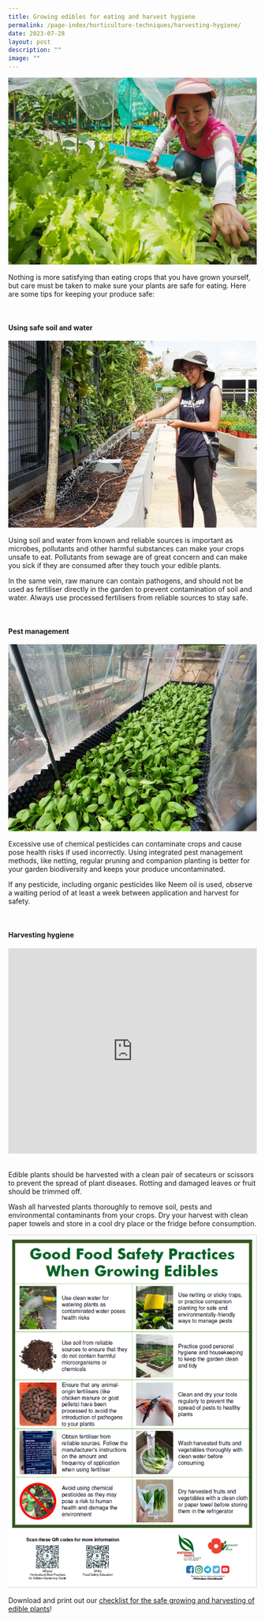 ```yaml
---
title: Growing edibles for eating and harvest hygiene
permalink: /page-index/horticulture-techniques/harvesting-hygiene/
date: 2023-07-28
layout: post
description: ""
image: ""
---
```

<section>
<img title="Edible plants being harvested by a Community Gardener. Photo by Jacqueline Chua." src="/images/Gardeners/Harvesting%20(3).jpg">
<p>Nothing is more satisfying than eating crops that you have grown yourself, but care must be taken to make sure your plants are safe for eating. Here are some tips for keeping your produce safe: </p>
</section>
<br>
<section>
<h4>Using safe soil and water</h4>
<img title="A Community Gardener watering her plants. Photo by NParks." src="/images/Gardeners/Kampung%20Admiralty%20(4).jpg">
<p>Using soil and water from known and reliable sources is important as microbes, pollutants and other harmful substances can make your crops unsafe to eat. Pollutants from sewage are of great concern and can make you sick if they are consumed after they touch your edible plants. </p>
<p>In the same vein, raw manure can contain pathogens, and should not be used as fertiliser directly in the garden to prevent contamination of soil and water. Always use processed fertilisers from reliable sources to stay safe.</p>
</section>
<br>
<section>
<h4>Pest management</h4>
<img title="Crops protected with netting. Photo by Jacqueline Chua." src="/images/Hardscapes/Netting%20(1).jpg">
<p>Excessive use of chemical pesticides can contaminate crops and cause pose health risks if used incorrectly. Using integrated pest management methods, like netting, regular pruning and companion planting is better for your garden biodiversity and keeps your produce uncontaminated.</p>
<p>If any pesticide, including organic pesticides like Neem oil is used, observe a waiting period of at least a week between application and harvest for safety. </p>
</section>
<br>
<section>
<h4>Harvesting hygiene</h4>
<iframe width="100%" height="415" src="https://www.youtube.com/embed/f_Uoug7ZSeg?start=154" title="YouTube video player" frameborder="0" allow="accelerometer; autoplay; clipboard-write; encrypted-media; gyroscope; picture-in-picture; web-share" allowfullscreen=""></iframe>	<br>
	<br>
<p>Edible plants should be harvested with a clean pair of secateurs or scissors to prevent the spread of plant diseases. Rotting and damaged leaves or fruit should be trimmed off.</p>
<p>Wash all harvested plants thoroughly to remove soil, pests and environmental contaminants from your crops. Dry your harvest with clean paper towels and store in a cool dry place or the fridge before consumption. </p>
	<img width="1000" title="A checklist of goos practices to grow and harvest crops safely." src="/images/Horti%20techniques/good%20food%20safety%20practices_poster.png">
	<p> Download and print out our <a href="/files/good%20food%20safety%20practices%20when%20growing%20edibles%20poster.pdf">checklist for the safe growing and harvesting of edible plants</a>!</p>
</section>